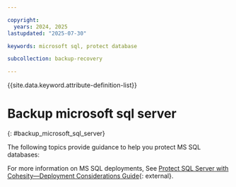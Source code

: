 ```yaml
---

copyright:
  years: 2024, 2025
lastupdated: "2025-07-30"

keywords: microsoft sql, protect database

subcollection: backup-recovery

---
```


{{site.data.keyword.attribute-definition-list}}

# Backup microsoft sql server
{: #backup_microsoft_sql_server}

The following topics provide guidance to help you protect MS SQL databases:

For more information on MS SQL deployments, See [Protect SQL Server with Cohesity—Deployment Considerations Guide](https://docs.cohesity.com/HomePage/PDFs/Cohesity-Deployment-Guide-Microsoft-SQL-Configurations.pdf){: external}.
